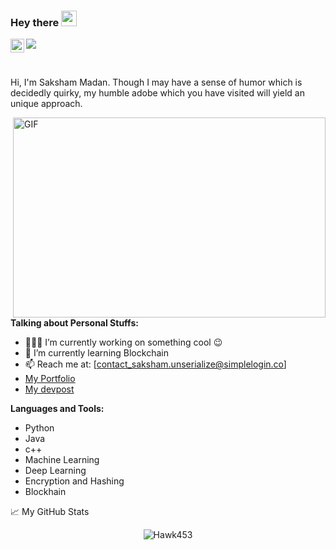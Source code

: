 ### Hey there <img src="https://media.giphy.com/media/hvRJCLFzcasrR4ia7z/giphy.gif" width="25px">
<a href="https://www.linkedin.com/in/sakshammadan/">
  <img align="left" alt="Saksham's LinkedIN" width="22px" src="https://raw.githubusercontent.com/peterthehan/peterthehan/master/assets/linkedin.svg" />
</a>

![](https://visitor-badge.glitch.me/badge?page_id=Hawk453.Hawk453)

<br />

Hi, I'm Saksham Madan. Though I may have a sense of humor which is decidedly quirky, my humble adobe which you have visited will yield an unique approach.

  <img align="right" alt="GIF" src="https://github.com/abhisheknaiidu/abhisheknaiidu/blob/master/code.gif?raw=true" width="500" height="320" />
  
**Talking about Personal Stuffs:**

- 👨🏽‍💻 I’m currently working on something cool :wink:
- 🌱 I’m currently learning Blockchain 
- 📫 Reach me at: [contact_saksham.unserialize@simplelogin.co]
- [My Portfolio](https://hawk453.github.io/)
- [My devpost](https://devpost.com/Hawk453)

**Languages and Tools:**  

- Python
- Java
- c++
- Machine Learning
- Deep Learning
- Encryption and Hashing
- Blockhain


📈 My GitHub Stats

<p align="center"> <img src="https://github-readme-stats.vercel.app/api?username=Hawk453&show_icons=true&theme=gotham" alt="Hawk453" />




